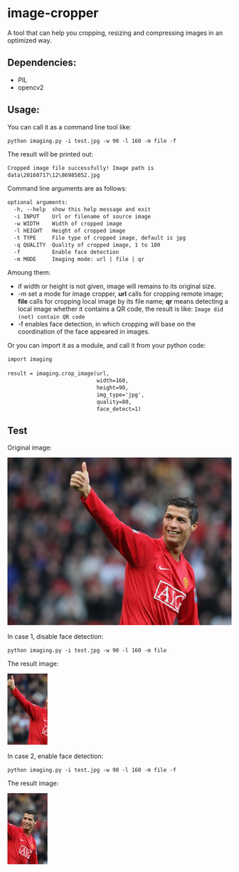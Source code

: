 # image-cropper
A tool that can help you cropping, resizing and compressing images in an optimized way.

## Dependencies:
- PIL
- opencv2

## Usage:
You can call it as a command line tool like:
```
python imaging.py -i test.jpg -w 90 -l 160 -m file -f
```
The result will be printed out:
```
Cropped image file successfully! Image path is data\20160717\12\86985052.jpg
```
Command line arguments are as follows:
```
optional arguments:
  -h, --help  show this help message and exit
  -i INPUT    Url or filename of source image
  -w WIDTH    Width of cropped image
  -l HEIGHT   Height of cropped image
  -t TYPE     File type of cropped image, default is jpg
  -q QUALITY  Quality of cropped image, 1 to 100
  -f          Enable face detection
  -m MODE     Imaging mode: url | file | qr
```
Amoung them: 
- if width or height is not given, image will remains to its original size.
- -m set a mode for image cropper, **url** calls for cropping remote image; **file** calls for cropping local image by its file name; **qr** means detecting a local image whether it contains a QR code, the result is like: `Image did (not) contain QR code`
- -f enables face detection, in which cropping will base on the coordination of the face appeared in images.

Or you can import it as a module, and call it from your python code:
```
import imaging

result = imaging.crop_image(url,
                            width=160,
                            height=90,
                            img_type='jpg',
                            quality=80,
                            face_detect=1)
```

## Test
Original image:

![test_origin](./test.jpg)

In case 1, disable face detection:
```
python imaging.py -i test.jpg -w 90 -l 160 -m file
```
The result image:

![test_origin](./test_r1.jpg)

In case 2, enable face detection:
```
python imaging.py -i test.jpg -w 90 -l 160 -m file -f
```
The result image:

![test_origin](./test_r2.jpg)
